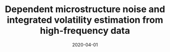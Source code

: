 ---
title: "Dependent microstructure noise and integrated volatility estimation from high-frequency data"
collection: publications
category: manuscripts
permalink: /publication/2020-dependent-microstructure-noise
#excerpt: "Studies the impact of dependent microstructure noise on volatility estimation and proposes new estimators."
date: 2020-04-01
venue: "Journal of Econometrics, 215(2): 536–558"
paperurl: "https://doi.org/10.1016/j.jeconom.2019.10.004"
authors: "Z. Merrick Li, Roger J. A. Laeven, Michel H. Vellekoop"
citation: 'Li, Z. M., Laeven, R. J. A., & Vellekoop, M. H. (2020). "Dependent microstructure noise and integrated volatility estimation from high-frequency data." <i>Journal of Econometrics</i>, 215(2), 536–558.'
---